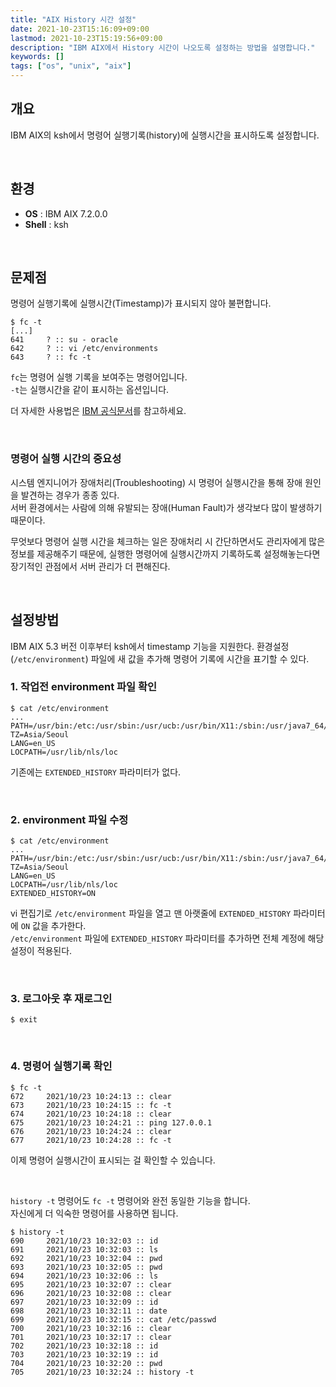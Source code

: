 ```yaml
---
title: "AIX History 시간 설정"
date: 2021-10-23T15:16:09+09:00
lastmod: 2021-10-23T15:19:56+09:00
description: "IBM AIX에서 History 시간이 나오도록 설정하는 방법을 설명합니다."
keywords: []
tags: ["os", "unix", "aix"]
---
```


## 개요

IBM AIX의 ksh에서 명령어 실행기록(history)에 실행시간을 표시하도록 설정합니다.

&nbsp;

## 환경

- **OS** : IBM AIX 7.2.0.0
- **Shell** : ksh

&nbsp;

## 문제점

명령어 실행기록에 실행시간(Timestamp)가 표시되지 않아 불편합니다.

```shell
$ fc -t
[...]
641     ? :: su - oracle
642     ? :: vi /etc/environments
643     ? :: fc -t
```

`fc`는 명령어 실행 기록을 보여주는 명령어입니다.  
`-t`는 실행시간을 같이 표시하는 옵션입니다.

더 자세한 사용법은 [IBM 공식문서](https://www.ibm.com/docs/en/aix/7.2?topic=f-fc-command)를 참고하세요.

&nbsp;

### 명령어 실행 시간의 중요성

시스템 엔지니어가 장애처리(Troubleshooting) 시 명령어 실행시간을 통해 장애 원인을 발견하는 경우가 종종 있다.  
서버 환경에서는 사람에 의해 유발되는 장애(Human Fault)가 생각보다 많이 발생하기 때문이다.

무엇보다 명령어 실행 시간을 체크하는 일은 장애처리 시 간단하면서도 관리자에게 많은 정보를 제공해주기 때문에, 실행한 명령어에 실행시간까지 기록하도록 설정해놓는다면 장기적인 관점에서 서버 관리가 더 편해진다.

&nbsp;

## 설정방법

IBM AIX 5.3 버전 이후부터 ksh에서 timestamp 기능을 지원한다.
환경설정(`/etc/environment`) 파일에 새 값을 추가해 명령어 기록에 시간을 표기할 수 있다.

### 1. 작업전 environment 파일 확인

```shell
$ cat /etc/environment
...
PATH=/usr/bin:/etc:/usr/sbin:/usr/ucb:/usr/bin/X11:/sbin:/usr/java7_64/jre/bin:/usr/java7_64/bin
TZ=Asia/Seoul
LANG=en_US
LOCPATH=/usr/lib/nls/loc
```

기존에는 `EXTENDED_HISTORY` 파라미터가 없다.

&nbsp;

### 2. environment 파일 수정

```shell
$ cat /etc/environment
...
PATH=/usr/bin:/etc:/usr/sbin:/usr/ucb:/usr/bin/X11:/sbin:/usr/java7_64/jre/bin:/usr/java7_64/bin
TZ=Asia/Seoul
LANG=en_US
LOCPATH=/usr/lib/nls/loc
EXTENDED_HISTORY=ON
```
vi 편집기로 `/etc/environment` 파일을 열고 맨 아랫줄에 `EXTENDED_HISTORY` 파라미터에 `ON` 값을 추가한다.  
`/etc/environment` 파일에 `EXTENDED_HISTORY` 파라미터를 추가하면 전체 계정에 해당 설정이 적용된다.

&nbsp;

### 3. 로그아웃 후 재로그인

```shell
$ exit
```

&nbsp;

### 4. 명령어 실행기록 확인

```shell
$ fc -t
672     2021/10/23 10:24:13 :: clear
673     2021/10/23 10:24:15 :: fc -t
674     2021/10/23 10:24:18 :: clear
675     2021/10/23 10:24:21 :: ping 127.0.0.1
676     2021/10/23 10:24:24 :: clear
677     2021/10/23 10:24:28 :: fc -t
```

이제 명령어 실행시간이 표시되는 걸 확인할 수 있습니다.

&nbsp;

`history -t` 명령어도 `fc -t` 명령어와 완전 동일한 기능을 합니다.  
자신에게 더 익숙한 명령어를 사용하면 됩니다.

```shell
$ history -t
690     2021/10/23 10:32:03 :: id
691     2021/10/23 10:32:03 :: ls
692     2021/10/23 10:32:04 :: pwd
693     2021/10/23 10:32:05 :: pwd
694     2021/10/23 10:32:06 :: ls
695     2021/10/23 10:32:07 :: clear
696     2021/10/23 10:32:08 :: clear
697     2021/10/23 10:32:09 :: id
698     2021/10/23 10:32:11 :: date
699     2021/10/23 10:32:15 :: cat /etc/passwd
700     2021/10/23 10:32:16 :: clear
701     2021/10/23 10:32:17 :: clear
702     2021/10/23 10:32:18 :: id
703     2021/10/23 10:32:19 :: id
704     2021/10/23 10:32:20 :: pwd
705     2021/10/23 10:32:24 :: history -t
```
